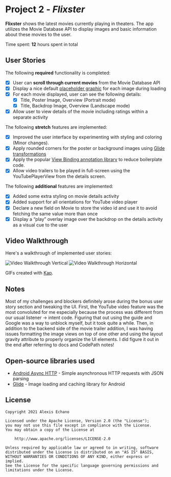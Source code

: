 # Project 2 - *Flixster*

**Flixster** shows the latest movies currently playing in theaters. The app utilizes the Movie Database API to display images and basic information about these movies to the user.

Time spent: **12** hours spent in total

## User Stories

The following **required** functionality is completed:

* [x] User can **scroll through current movies** from the Movie Database API
* [x] Display a nice default [placeholder graphic](https://guides.codepath.org/android/Displaying-Images-with-the-Glide-Library#advanced-usage) for each image during loading
* [x] For each movie displayed, user can see the following details:
  * [x] Title, Poster Image, Overview (Portrait mode)
  * [x] Title, Backdrop Image, Overview (Landscape mode)
* [x] Allow user to view details of the movie including ratings within a separate activity

The following **stretch** features are implemented:

* [x] Improved the user interface by experimenting with styling and coloring (Minor changes).
* [x] Apply rounded corners for the poster or background images using [Glide transformations](https://guides.codepath.org/android/Displaying-Images-with-the-Glide-Library#transformations)
* [x] Apply the popular [View Binding annotation library](http://guides.codepath.org/android/Reducing-View-Boilerplate-with-ViewBinding) to reduce boilerplate code.
* [x] Allow video trailers to be played in full-screen using the YouTubePlayerView from the details screen.

The following **additional** features are implemented:

* [x] Added some extra styling on movie details activity
* [x] Added support for all orientations for YouTube video player
* [x] Declare a new field on Movie to store the video id and use it to avoid fetching the same value more than once
* [x] Display a “play” overlay image over the backdrop on the details activity as a visual cue to the user

## Video Walkthrough

Here's a walkthrough of implemented user stories:

<img src='walkthrough.gif' title='Video Walkthrough - Vertical' width='' alt='Video Walkthrough Vertical' />
<img src='walkthrough2.gif' title='Video Walkthrough - Horizontal' width='' alt='Video Walkthrough Horizontal' />

GIFs created with [Kap](https://getkap.co/).

## Notes

Most of my challenges and blockers definitely arose during the bonus user story section and tweaking the UI. First, the YouTube video feature was the most convoluted for me especially because the process was different from our usual listener -> intent code. Figuring that out using the guide and Google was a way to unblock myself, but it took quite a while. Then, in addition to the backend side of the movie trailer addition, I was having issues formatting the image views on top of one other and using the layout gravity attribute to properly organize the UI elements. I did figure it out in the end after referring to docs and CodePath notes!

## Open-source libraries used

- [Android Async HTTP](https://github.com/loopj/android-async-http) - Simple asynchronous HTTP requests with JSON parsing
- [Glide](https://github.com/bumptech/glide) - Image loading and caching library for Android

## License

    Copyright 2021 Alexis Echano

    Licensed under the Apache License, Version 2.0 (the "License");
    you may not use this file except in compliance with the License.
    You may obtain a copy of the License at

        http://www.apache.org/licenses/LICENSE-2.0

    Unless required by applicable law or agreed to in writing, software
    distributed under the License is distributed on an "AS IS" BASIS,
    WITHOUT WARRANTIES OR CONDITIONS OF ANY KIND, either express or implied.
    See the License for the specific language governing permissions and
    limitations under the License.
